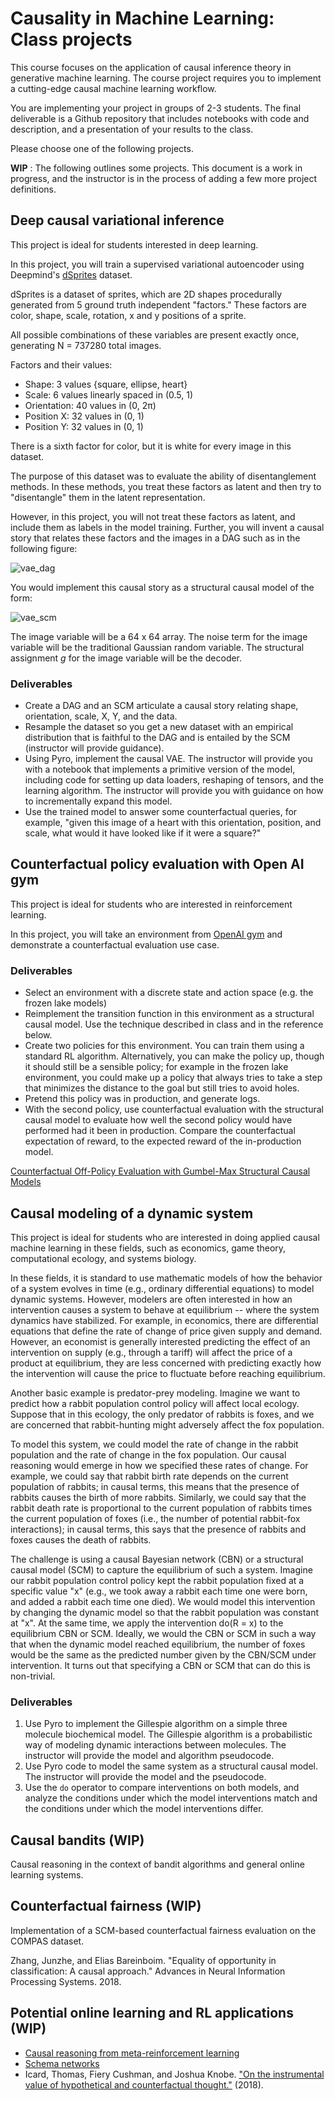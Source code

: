 # Causality in Machine Learning: Class projects

This course focuses on the application of causal inference theory in generative machine learning.  The course project requires you to implement a cutting-edge causal machine learning workflow.

You are implementing your project in groups of 2-3 students.  The final deliverable is a Github repository that includes notebooks with code and description, and a presentation of your results to the class.

Please choose one of the following projects.

**WIP** : The following outlines some projects.  This document is a work in progress, and the instructor is in the process of adding a few more project definitions.

## Deep causal variational inference

This project is ideal for students interested in deep learning.

In this project, you will train a supervised variational autoencoder using Deepmind's [dSprites](https://github.com/deepmind/dsprites-dataset) dataset.

dSprites is a dataset of sprites, which are 2D shapes procedurally generated from 5 ground truth independent "factors." These factors are color, shape, scale, rotation, x and y positions of a sprite.

All possible combinations of these variables are present exactly once, generating N = 737280 total images.

Factors and their values:

* Shape: 3 values {square, ellipse, heart}
* Scale: 6 values linearly spaced in (0.5, 1)
* Orientation: 40 values in (0, 2π)
* Position X: 32 values in (0, 1)
* Position Y: 32 values in (0, 1)

There is a sixth factor for color, but it is white for every image in this dataset.

The purpose of this dataset was to evaluate the ability of disentanglement methods.  In these methods, you treat these factors as latent and then try to "disentangle" them in the latent representation.

However, in this project, you will not treat these factors as latent, and include them as labels in the model training.  Further, you will invent a causal story that relates these factors and the images in a DAG such as in the following figure:

![vae_dag](figs/vae_dag.png) 

You would implement this causal story as a structural causal model of the form:

![vae_scm](figs/vae_scm_tex.png)

The image variable will be a 64 x 64 array.  The noise term for the image variable will be the traditional Gaussian random variable. The structural assignment *g* for the image variable will be the decoder.

### Deliverables

* Create a DAG and an SCM articulate a causal story relating shape, orientation, scale, X, Y, and the data.
* Resample the dataset so you get a new dataset with an empirical distribution that is faithful to the DAG and is entailed by the SCM (instructor will provide guidance).
* Using Pyro, implement the causal VAE.  The instructor will provide you with a notebook that implements a primitive version of the model, including code for setting up data loaders, reshaping of tensors, and the learning algorithm.  The instructor will provide you with guidance on how to incrementally expand this model.
* Use the trained model to answer some counterfactual queries, for example, "given this image of a heart with this orientation, position, and scale, what would it have looked like if it were a square?"

## Counterfactual policy evaluation with Open AI gym

This project is ideal for students who are interested in reinforcement learning.

In this project, you will take an environment from [OpenAI gym](https://gym.openai.com/) and demonstrate a counterfactual evaluation use case.

### Deliverables

* Select an environment with a discrete state and action space (e.g. the frozen lake models)
* Reimplement the transition function in this environment as a structural causal model.  Use the technique described in class and in the reference below.
* Create two policies for this environment. You can train them using a standard RL algorithm.  Alternatively, you can make the policy up, though it should still be a sensible policy; for example in the frozen lake environment, you could make up a policy that always tries to take a step that minimizes the distance to the goal but still tries to avoid holes.
* Pretend this policy was in production, and generate logs.
* With the second policy, use counterfactual evaluation with the structural causal model to evaluate how well the second policy would have performed had it been in production.  Compare the counterfactual expectation of reward, to the expected reward of the in-production model.

[Counterfactual Off-Policy Evaluation with Gumbel-Max Structural Causal Models](https://arxiv.org/abs/1905.05824)

## Causal modeling of a dynamic system

This project is ideal for students who are interested in doing applied causal machine learning in these fields, such as economics, game theory, computational ecology, and systems biology.  

In these fields, it is standard to use mathematic models of how the behavior of a system evolves in time (e.g., ordinary differential equations) to model dynamic systems.  However, modelers are often interested in how an intervention causes a system to behave at equilibrium -- where the system dynamics have stabilized.  For example, in economics, there are differential equations that define the rate of change of price given supply and demand.  However, an economist is generally interested predicting the effect of an intervention on supply (e.g., through a tariff) will affect the price of a product at equilibrium, they are less concerned with predicting exactly how the intervention will cause the price to fluctuate before reaching equilibrium.

Another basic example is predator-prey modeling.  Imagine we want to predict how a rabbit population control policy will affect local ecology.  Suppose that in this ecology, the only predator of rabbits is foxes, and we are concerned that rabbit-hunting might adversely affect the fox population.

To model this system, we could model the rate of change in the rabbit population and the rate of change in the fox population.   Our causal reasoning would emerge in how we specified these rates of change.  For example, we could say that rabbit birth rate depends on the current population of rabbits; in causal terms, this means that the presence of rabbits causes the birth of more rabbits.  Similarly, we could say that the rabbit death rate is proportional to the current population of rabbits times the current population of foxes (i.e., the number of potential rabbit-fox interactions); in causal terms, this says that the presence of rabbits and foxes causes the death of rabbits.

The challenge is using a causal Bayesian network (CBN) or a structural causal model (SCM) to capture the equilibrium of such a system.  Imagine our rabbit population control policy kept the rabbit population fixed at a specific value "x" (e.g., we took away a rabbit each time one were born, and added a rabbit each time one died).  We would model this intervention by changing the dynamic model so that the rabbit population was constant at "x".  At the same time, we apply the intervention do(R = x) to the equilibrium CBN or SCM.  Ideally, we would the CBN or SCM in such a way that when the dynamic model reached equilibrium, the number of foxes would be the same as the predicted number given by the CBN/SCM under intervention.  It turns out that specifying a CBN or SCM that can do this is non-trivial.

### Deliverables

1. Use Pyro to implement the Gillespie algorithm on a simple three molecule biochemical model.  The Gillespie algorithm is a probabilistic way of modeling dynamic interactions between molecules.  The instructor will provide the model and algorithm pseudocode.
2. Use Pyro code to model the same system as a structural causal model.  The instructor will provide the model and the pseudocode.
3. Use the `do` operator to compare interventions on both models, and analyze the conditions under which the model interventions match and the conditions under which the model interventions differ.

## Causal bandits (WIP)

Causal reasoning in the context of bandit algorithms and general online learning systems.

## Counterfactual fairness (WIP)

Implementation of a SCM-based counterfactual fairness evaluation on the COMPAS dataset.

Zhang, Junzhe, and Elias Bareinboim. "Equality of opportunity in classification: A causal approach." Advances in Neural Information Processing Systems. 2018.

## Potential online learning and RL applications (WIP)
* [Causal reasoning from meta-reinforcement learning](https://arxiv.org/pdf/1901.08162v1.pdf)
* [Schema networks](https://www.vicarious.com/2017/08/07/general-game-playing-with-schema-networks/)
* Icard, Thomas, Fiery Cushman, and Joshua Knobe. ["On the instrumental value of hypothetical and counterfactual thought."](https://philarchive.org/archive/ICAOTI) (2018).